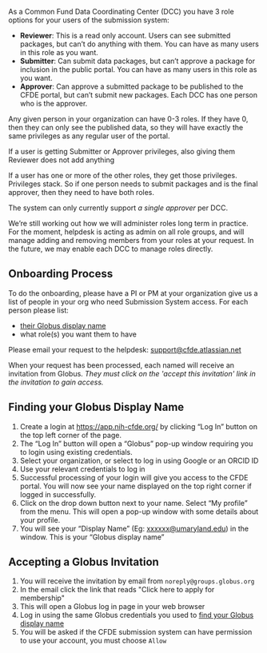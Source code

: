 As a Common Fund Data Coordinating Center (DCC) you have 3 role options for your users of the submission system:
- **Reviewer**: This is a read only account. Users can see submitted packages, but can’t do anything with them. You can have as many users in this role as you want.
- **Submitter**: Can submit data packages, but can’t approve a package for inclusion in the public portal. You can have as many users in this role as you want.
- **Approver**: Can approve a submitted package to be published to the CFDE portal, but can’t submit new packages. Each DCC has one person who is the approver.

Any given person in your organization can have 0-3 roles. If they have 0, then they can only see the published data, so they will have exactly the same privileges as any regular user of the portal. 

If a user is getting Submitter or Approver privileges, also giving them Reviewer does not add anything

If a user has one or more of the other roles, they get those privileges. Privileges stack. So if one person needs to submit packages and is the final approver, then they need to have both roles. 

The system can only currently support *a single approver* per DCC.

We’re still working out how we will administer roles long term in practice. For the moment, helpdesk is acting as admin on all role groups, and will manage adding and removing members from your roles at your request. In the future, we may enable each DCC to manage roles directly.

## Onboarding Process

To do the onboarding, please have a PI or PM at your organization give us a list of people in your org who need Submission System access. For each person please list:

- [their Globus display name](#finding-your-globus-display-name)
- what role(s) you want them to have

Please email your request to the helpdesk: support@cfde.atlassian.net

When your request has been processed, each named will receive an invitation from Globus. *They must click on the 'accept this invitation' link in the invitation to gain access.*

## Finding your Globus Display Name

1. Create a login at https://app.nih-cfde.org/ by clicking “Log In” button on the top left corner of the page.
1. The “Log In” button will open a “Globus” pop-up window requiring you to login using existing credentials.
1. Select your organization, or select to log in using Google or an ORCID ID 
1. Use your relevant credentials to log in
1. Successful processing of your login will give you access to the CFDE portal. You will now see your name displayed on the top right corner if logged in successfully.
1. Click on the drop down button next to your name. Select “My profile” from the menu. This will open a pop-up window with some details about your profile.
1. You will see your “Display Name” (Eg: xxxxxx@umaryland.edu) in the window. This is your “Globus display name”


## Accepting a Globus Invitation

1. You will receive the invitation by email from `noreply@groups.globus.org`
1. In the email click the link that reads "Click here to apply for membership"
1. This will open a Globus log in page in your web browser
1. Log in using the same Globus credentials you used to [find your Globus display name](#finding-your-globus-display-name)
1. You will be asked if the CFDE submission system can have permission to use your account, you must choose `Allow`